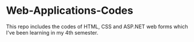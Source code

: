# Web-Applications-Codes
This repo includes the codes of HTML, CSS and ASP.NET web forms which I've been learning in my 4th semester.
